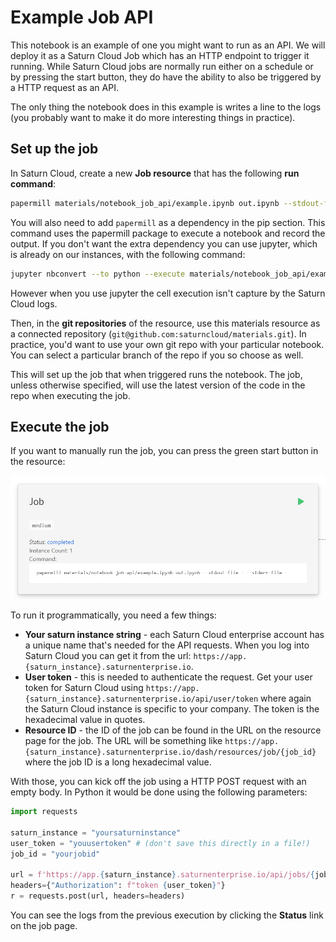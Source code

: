# Example Job API

This notebook is an example of one you might want to run as an API. We will deploy it as a Saturn Cloud Job which has an HTTP endpoint to trigger it running. While Saturn Cloud jobs are normally run either on a schedule or by pressing the start button, they do have the ability to also be triggered by a HTTP request as an API.

The only thing the notebook does in this example is writes a line to the logs (you probably want to make it do more interesting things in practice).

## Set up the job

In Saturn Cloud, create a new **Job resource** that has the following **run command**:

```bash
papermill materials/notebook_job_api/example.ipynb out.ipynb --stdout-file - --stderr-file - --kernel python3
```

You will also need to add `papermill` as a dependency in the pip section. This command uses the papermill package to
execute a notebook and record the output. If you don't want the extra dependency you can use jupyter, which is already on our instances, with the following command:

```bash
jupyter nbconvert --to python --execute materials/notebook_job_api/example.ipynb
```

However when you use jupyter the cell execution isn't capture by the Saturn Cloud logs.

Then, in the **git repositories** of the resource, use this materials resource as a connected repository (`git@github.com:saturncloud/materials.git`). In practice, you'd want to use your own git repo with your particular notebook. You can select a particular branch of the repo if you so choose as well.

This will set up the job that when triggered runs the notebook. The job, unless otherwise specified, will use the latest version of the code in the repo when executing the job.

## Execute the job

If you want to manually run the job, you can press the green start button in the resource:

![Job status part of resource page](job-status.png)

To run it programmatically, you need a few things:

* **Your saturn instance string** - each Saturn Cloud enterprise account has a unique name that's needed for the API requests. When you log into Saturn Cloud you can get it from the url: `https://app.{saturn_instance}.saturnenterprise.io`.
* **User token** - this is needed to authenticate the request. Get your user token for Saturn Cloud using `https://app.{saturn_instance}.saturnenterprise.io/api/user/token` where again the Saturn Cloud instance is specific to your company. The token is the hexadecimal value in quotes.
* **Resource ID** - the ID of the job can be found in the URL on the resource page for the job. The URL will be something like `https://app.{saturn_instance}.saturnenterprise.io/dash/resources/job/{job_id}` where the job ID is a long hexadecimal value.

With those, you can kick off the job using a HTTP POST request with an empty body. In Python it would be done using the following parameters:

```python
import requests

saturn_instance = "yoursaturninstance"
user_token = "youusertoken" # (don't save this directly in a file!)
job_id = "yourjobid"

url = f'https://app.{saturn_instance}.saturnenterprise.io/api/jobs/{job_id}/start'
headers={"Authorization": f"token {user_token}"}
r = requests.post(url, headers=headers)
```

You can see the logs from the previous execution by clicking the **Status** link on the job page.
